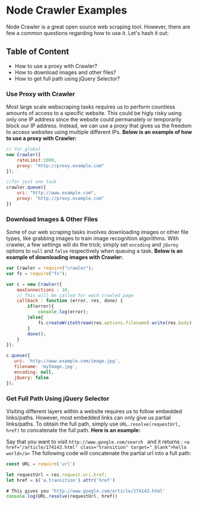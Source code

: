 # Node Crawler Examples

Node Crawler is a great open source web scraping tool. However, there are few a common questions regarding how to use it. Let's hash it out: 

## Table of Content
  - How to use a proxy with Crawler?
  - How to download images and other files? 
  - How to get full path using jQuery Selector?

### Use Proxy with Crawler 
Most large scale webscraping tasks requires us to perform countless amounts of access to a specific website. This could be higly risky using only one IP address since the website could permanately or temporarily block our IP address. Instead, we can use a proxy that gives us the freedom to access websites using multiple different IPs. **Below is an example of how to use a proxy with Crawler:** 
```javascript
// for global
new Crawler({
    rateLimit:1000,
    proxy: "http://proxy.example.com"
});

//for just one task
crawler.queue({
    uri: "http://www.example.com",
    proxy: "http://proxy.example.com"
})
```


### Download Images & Other Files
Some of our web scraping tasks involves downloading images or other file types, like grabbing images to train image recognition algorithms. 
With crawler, a few settings will do the trick; simply set ```encoding``` and ```jQurey``` options to ```null``` and ```false``` respectively when queuing a task.  **Below is an example of downloading images with Crawler:**
```javascript
var Crawler = require("crawler");
var fs = require("fs");

var c = new Crawler({
    maxConnections : 10,
    // This will be called for each crawled page
    callback : function (error, res, done) {
        if(error){
            console.log(error);
        }else{
            fs.createWriteStream(res.options.filename).write(res.body);
        }
        done();
    }
});

c.queue({
   uri: 'http://www.example.com/image.jpg',
   filename: 'myImage.jpg',
   encoding: null,
   jQuery: false
});
```


### Get Full Path Using jQuery Selector
Visiting different layers within a website requires us to follow embedded links/paths. However, most embedded links can only give us partial links/paths. To obtain the full path, simply use ```URL.resolve(requestUrl, href)``` to concatenate the full path. **Here is an example:**

Say that you want to visit
`http://www.google.com/search `
and it returns :
`<a href="/article/174143.html" class="transition" target="_blank">hello world</a>`
The following code will concatenate the partial url into a full path: 
```javascript
const URL = require('url')

let requestUrl = res.request.uri.href;
let href = $('a.transition').attr('href')

# This gives you 'http://www.google.com/article/174143.html'
console.log(URL.resolve(requestUrl, href))
```







